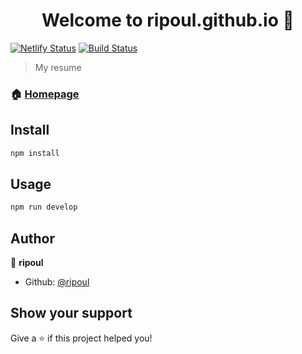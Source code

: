 <h1 align="center">Welcome to ripoul.github.io 👋</h1>

[![Netlify Status](https://api.netlify.com/api/v1/badges/ac7c5194-f6ed-4f8f-9d9a-c7496c08f9f0/deploy-status)](https://app.netlify.com/sites/cocky-spence-79ff5b/deploys)
[![Build Status](https://travis-ci.org/ripoul/resume.svg?branch=master)](https://travis-ci.org/ripoul/resume)

> My resume

### 🏠 [Homepage](https://ripoul.fr)

## Install

```sh
npm install
```

## Usage

```sh
npm run develop
```

## Author

👤 **ripoul**

* Github: [@ripoul](https://github.com/ripoul)

## Show your support

Give a ⭐️ if this project helped you!